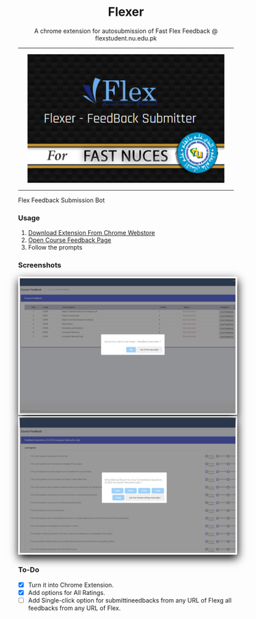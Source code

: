 <h1 align="center">Flexer</h1>
<p align="center">A chrome extension for autosubmission of Fast Flex Feedback @ flexstudent.nu.edu.pk</p>
<hr>
<p align="center">
  <img width="460" height="300" src="./media/440.png">
</p>
<hr/>
Flex Feedback Submission Bot

### Usage
1) [Download Extension From Chrome Webstore](https://chrome.google.com/webstore/detail/flexer-feedback-submitter/eefoegmehkeabdoccnglipkcagncddia)
2) [Open Course Feedback Page](http://flexstudent.nu.edu.pk/Student/CourseFeedback)
3) Follow the prompts

### Screenshots
 <img src="./media/1.png" style="padding: 2px;border: 2px solid white;box-shadow: 1px 8px 20px 0px black;"> 
 <img src="./media/2.png" style="padding: 2px;border: 2px solid white;box-shadow: 1px 8px 20px 0px black;">



### To-Do
- [X] Turn it into Chrome Extension. 
- [X] Add options for All Ratings. 
- [ ] Add Single-click option for submittineedbacks from any URL of Flexg all feedbacks from any URL of Flex.

